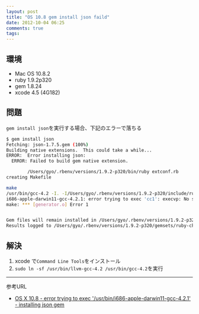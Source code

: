 ```yaml
---
layout: post
title: "OS 10.8 gem install json faild"
date: 2012-10-04 06:25
comments: true
tags: 
---
```


## 環境

- Mac OS 10.8.2
- ruby 1.9.2p320
- gem 1.8.24
- xcode 4.5 (4G182)

## 問題

`gem install json`を実行する場合、下記のエラーで落ちる

```bash
$ gem install json                                                                       *[master][1.9.2-p320] 
Fetching: json-1.7.5.gem (100%)
Building native extensions.  This could take a while...
ERROR:  Error installing json:
  ERROR: Failed to build gem native extension.

        /Users/gyo/.rbenv/versions/1.9.2-p320/bin/ruby extconf.rb
creating Makefile

make
/usr/bin/gcc-4.2 -I. -I/Users/gyo/.rbenv/versions/1.9.2-p320/include/ruby-1.9.1/x86_64-darwin11.3.0 -I/Users/gyo/.rbenv/versions/1.9.2-p320/include/ruby-1.9.1/ruby/backward -I/Users/gyo/.rbenv/versions/1.9.2-p320/include/ruby-1.9.1 -I. -DJSON_GENERATOR -I'/Users/gyo/.rbenv/versions/1.9.2-p320/include'  -D_XOPEN_SOURCE -D_DARWIN_C_SOURCE   -fno-common -O3 -ggdb -Wextra -Wno-unused-parameter -Wno-parentheses -Wpointer-arith -Wwrite-strings -Wno-missing-field-initializers -Wshorten-64-to-32 -Wno-long-long  -pipe -O3 -Wall -O0 -ggdb  -o generator.o -c generator.c
i686-apple-darwin11-gcc-4.2.1: error trying to exec 'cc1': execvp: No such file or directory
make: *** [generator.o] Error 1


Gem files will remain installed in /Users/gyo/.rbenv/versions/1.9.2-p320/gemsets/ruby-china/gems/json-1.7.5 for inspection.
Results logged to /Users/gyo/.rbenv/versions/1.9.2-p320/gemsets/ruby-china/gems/json-1.7.5/ext/json/ext/generator/gem_make.out
```

## 解決

1. xcode で`Command Line Tools`をインストール
2. `sudo ln -sf /usr/bin/llvm-gcc-4.2 /usr/bin/gcc-4.2`を実行

---
参考URL

- [OS X 10.8 - error trying to exec '/usr/bin/i686-apple-darwin11-gcc-4.2.1' - installing json gem](http://stackoverflow.com/questions/11710568/os-x-10-8-error-trying-to-exec-usr-bin-i686-apple-darwin11-gcc-4-2-1-inst)
